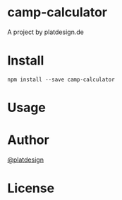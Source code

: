 # camp-calculator

A project by platdesign.de


# Install

`npm install --save camp-calculator`

# Usage


# Author

[@platdesign](https://twitter.com/platdesign)

# License

